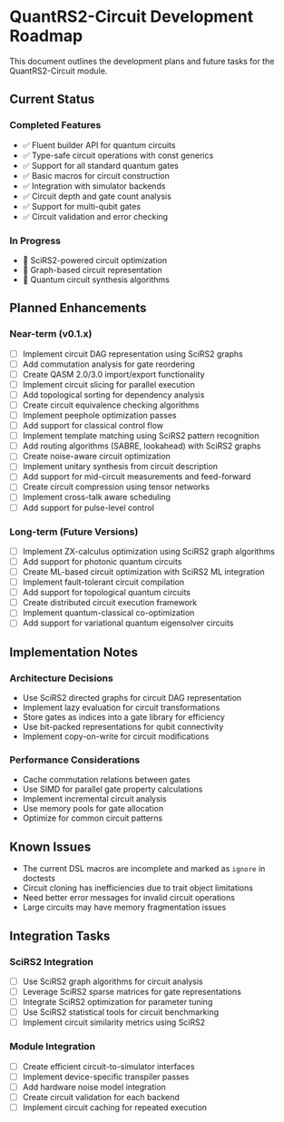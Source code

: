 # QuantRS2-Circuit Development Roadmap

This document outlines the development plans and future tasks for the QuantRS2-Circuit module.

## Current Status

### Completed Features

- ✅ Fluent builder API for quantum circuits
- ✅ Type-safe circuit operations with const generics
- ✅ Support for all standard quantum gates
- ✅ Basic macros for circuit construction
- ✅ Integration with simulator backends
- ✅ Circuit depth and gate count analysis
- ✅ Support for multi-qubit gates
- ✅ Circuit validation and error checking

### In Progress

- 🔄 SciRS2-powered circuit optimization
- 🔄 Graph-based circuit representation
- 🔄 Quantum circuit synthesis algorithms

## Planned Enhancements

### Near-term (v0.1.x)

- [ ] Implement circuit DAG representation using SciRS2 graphs
- [ ] Add commutation analysis for gate reordering
- [ ] Create QASM 2.0/3.0 import/export functionality
- [ ] Implement circuit slicing for parallel execution
- [ ] Add topological sorting for dependency analysis
- [ ] Create circuit equivalence checking algorithms
- [ ] Implement peephole optimization passes
- [ ] Add support for classical control flow
- [ ] Implement template matching using SciRS2 pattern recognition
- [ ] Add routing algorithms (SABRE, lookahead) with SciRS2 graphs
- [ ] Create noise-aware circuit optimization
- [ ] Implement unitary synthesis from circuit description
- [ ] Add support for mid-circuit measurements and feed-forward
- [ ] Create circuit compression using tensor networks
- [ ] Implement cross-talk aware scheduling
- [ ] Add support for pulse-level control

### Long-term (Future Versions)

- [ ] Implement ZX-calculus optimization using SciRS2 graph algorithms
- [ ] Add support for photonic quantum circuits
- [ ] Create ML-based circuit optimization with SciRS2 ML integration
- [ ] Implement fault-tolerant circuit compilation
- [ ] Add support for topological quantum circuits
- [ ] Create distributed circuit execution framework
- [ ] Implement quantum-classical co-optimization
- [ ] Add support for variational quantum eigensolver circuits

## Implementation Notes

### Architecture Decisions
- Use SciRS2 directed graphs for circuit DAG representation
- Implement lazy evaluation for circuit transformations
- Store gates as indices into a gate library for efficiency
- Use bit-packed representations for qubit connectivity
- Implement copy-on-write for circuit modifications

### Performance Considerations
- Cache commutation relations between gates
- Use SIMD for parallel gate property calculations
- Implement incremental circuit analysis
- Use memory pools for gate allocation
- Optimize for common circuit patterns

## Known Issues

- The current DSL macros are incomplete and marked as `ignore` in doctests
- Circuit cloning has inefficiencies due to trait object limitations
- Need better error messages for invalid circuit operations
- Large circuits may have memory fragmentation issues

## Integration Tasks

### SciRS2 Integration
- [ ] Use SciRS2 graph algorithms for circuit analysis
- [ ] Leverage SciRS2 sparse matrices for gate representations
- [ ] Integrate SciRS2 optimization for parameter tuning
- [ ] Use SciRS2 statistical tools for circuit benchmarking
- [ ] Implement circuit similarity metrics using SciRS2

### Module Integration
- [ ] Create efficient circuit-to-simulator interfaces
- [ ] Implement device-specific transpiler passes
- [ ] Add hardware noise model integration
- [ ] Create circuit validation for each backend
- [ ] Implement circuit caching for repeated execution